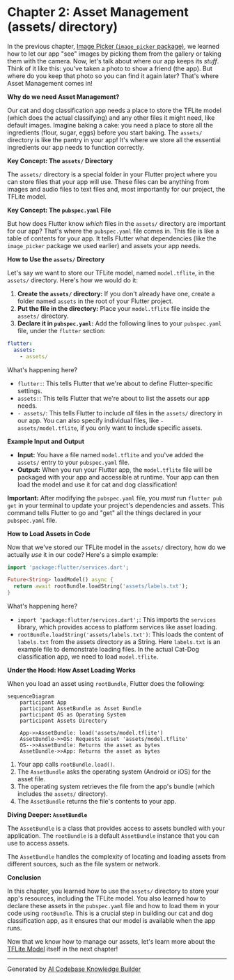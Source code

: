 # Chapter 2: Asset Management (assets/ directory)

In the previous chapter, [Image Picker (`image_picker` package)](01_image_picker___image_picker__package__.md), we learned how to let our app "see" images by picking them from the gallery or taking them with the camera. Now, let's talk about where our app keeps its *stuff*. Think of it like this: you've taken a photo to show a friend (the app). But where do you keep that photo so you can find it again later?  That's where Asset Management comes in!

**Why do we need Asset Management?**

Our cat and dog classification app needs a place to store the TFLite model (which does the actual classifying) and any other files it might need, like default images.  Imagine baking a cake: you need a place to store all the ingredients (flour, sugar, eggs) before you start baking. The `assets/` directory is like the pantry in your app! It's where we store all the essential ingredients our app needs to function correctly.

**Key Concept: The `assets/` Directory**

The `assets/` directory is a special folder in your Flutter project where you can store files that your app will use. These files can be anything from images and audio files to text files and, most importantly for our project, the TFLite model.

**Key Concept: The `pubspec.yaml` File**

But how does Flutter know *which* files in the `assets/` directory are important for our app? That's where the `pubspec.yaml` file comes in.  This file is like a table of contents for your app. It tells Flutter what dependencies (like the `image_picker` package we used earlier) and assets your app needs.

**How to Use the `assets/` Directory**

Let's say we want to store our TFLite model, named `model.tflite`, in the `assets/` directory.  Here's how we would do it:

1.  **Create the `assets/` directory:** If you don't already have one, create a folder named `assets` in the root of your Flutter project.
2.  **Put the file in the directory:** Place your `model.tflite` file inside the `assets/` directory.
3.  **Declare it in `pubspec.yaml`:**  Add the following lines to your `pubspec.yaml` file, under the `flutter` section:

```yaml
flutter:
  assets:
    - assets/
```

What's happening here?

*   `flutter:`: This tells Flutter that we're about to define Flutter-specific settings.
*   `assets:`: This tells Flutter that we're about to list the assets our app needs.
*   `- assets/`: This tells Flutter to include *all* files in the `assets/` directory in our app. You can also specify individual files, like `- assets/model.tflite`, if you only want to include specific assets.

**Example Input and Output**

*   **Input:** You have a file named `model.tflite` and you've added the `assets/` entry to your `pubspec.yaml` file.
*   **Output:** When you run your Flutter app, the `model.tflite` file will be packaged with your app and accessible at runtime.  Your app can then load the model and use it for cat and dog classification!

**Important:** After modifying the `pubspec.yaml` file, you *must* run `flutter pub get` in your terminal to update your project's dependencies and assets. This command tells Flutter to go and "get" all the things declared in your `pubspec.yaml` file.

**How to Load Assets in Code**

Now that we've stored our TFLite model in the `assets/` directory, how do we actually *use* it in our code? Here's a simple example:

```dart
import 'package:flutter/services.dart';

Future<String> loadModel() async {
  return await rootBundle.loadString('assets/labels.txt');
}
```

What's happening here?

*   `import 'package:flutter/services.dart';`: This imports the `services` library, which provides access to platform services like asset loading.
*   `rootBundle.loadString('assets/labels.txt')`: This loads the content of `labels.txt` from the assets directory as a String. Here `labels.txt` is an example file to demonstrate loading files. In the actual Cat-Dog classification app, we need to load `model.tflite`.

**Under the Hood: How Asset Loading Works**

When you load an asset using `rootBundle`, Flutter does the following:

```mermaid
sequenceDiagram
    participant App
    participant AssetBundle as Asset Bundle
    participant OS as Operating System
    participant Assets Directory

    App->>AssetBundle: load('assets/model.tflite')
    AssetBundle->>OS: Requests asset 'assets/model.tflite'
    OS-->>AssetBundle: Returns the asset as bytes
    AssetBundle->>App: Returns the asset as bytes
```

1.  Your app calls `rootBundle.load()`.
2.  The `AssetBundle` asks the operating system (Android or iOS) for the asset file.
3.  The operating system retrieves the file from the app's bundle (which includes the `assets/` directory).
4.  The `AssetBundle` returns the file's contents to your app.

**Diving Deeper: `AssetBundle`**

The `AssetBundle` is a class that provides access to assets bundled with your application. The `rootBundle` is a default `AssetBundle` instance that you can use to access assets.

The `AssetBundle` handles the complexity of locating and loading assets from different sources, such as the file system or network.

**Conclusion**

In this chapter, you learned how to use the `assets/` directory to store your app's resources, including the TFLite model. You also learned how to declare these assets in the `pubspec.yaml` file and how to load them in your code using `rootBundle`. This is a crucial step in building our cat and dog classification app, as it ensures that our model is available when the app runs.

Now that we know how to manage our assets, let's learn more about the [TFLite Model](03_tflite_model_.md) itself in the next chapter!


---

Generated by [AI Codebase Knowledge Builder](https://github.com/The-Pocket/Tutorial-Codebase-Knowledge)